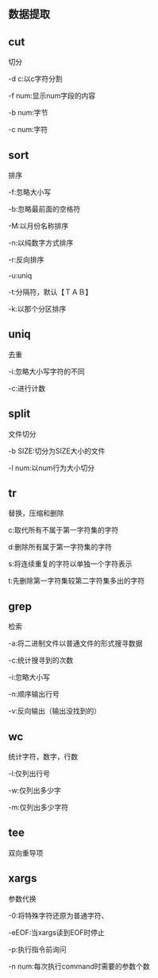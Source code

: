 ## 数据提取

## cut

切分

-d c:以c字符分割

-f num:显示num字段的内容

-b num:字节

-c num:字符

## sort

排序

-f:忽略大小写

-b:忽略最前面的空格符

-M:以月份名称排序

-n:以纯数字方式排序

-r:反向排序

-u:uniq

-t:分隔符，默认【ＴＡＢ】

-k:以那个分区排序

## uniq

去重

-i:忽略大小写字符的不同

-c:进行计数

## split

文件切分

-b SIZE:切分为SIZE大小的文件

-l num:以num行为大小切分

## tr

替换，压缩和删除

c:取代所有不属于第一字符集的字符

d:删除所有属于第一字符集的字符

s:将连续重复的字符以单独一个字符表示

t:先删除第一字符集较第二字符集多出的字符

## grep

检索

-a:将二进制文件以普通文件的形式搜寻数据

-c:统计搜寻到的次数

-i:忽略大小写

-n:顺序输出行号

-v:反向输出（输出没找到的）

## wc

统计字符，数字，行数

-l:仅列出行号

-w:仅列出多少字

-m:仅列出多少字符

## tee

双向重导项

## xargs

参数代换

-0:将特殊字符还原为普通字符、

-eEOF:当xargs读到EOF时停止

-p:执行指令前询问

-n num:每次执行command时需要的参数个数
